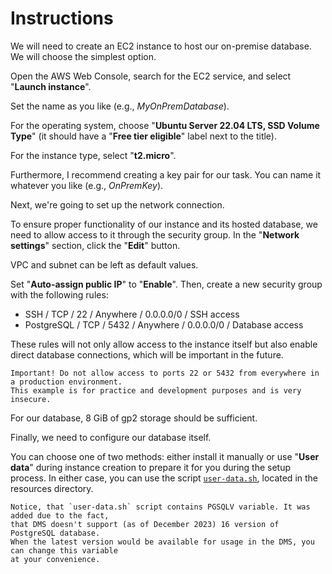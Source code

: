 # Instructions

We will need to create an EC2 instance to host our on-premise database. We will choose the simplest option.

Open the AWS Web Console, search for the EC2 service, and select "**Launch instance**".

Set the name as you like (e.g., *MyOnPremDatabase*).

For the operating system, choose "**Ubuntu Server 22.04 LTS, SSD Volume Type**" (it should have a "**Free tier eligible**" label next to the title).

For the instance type, select "**t2.micro**".

Furthermore, I recommend creating a key pair for our task. You can name it whatever you like (e.g., *OnPremKey*).

Next, we're going to set up the network connection.

To ensure proper functionality of our instance and its hosted database, we need to allow access to it through the security group. In the "**Network settings**" section, click the "**Edit**" button.

VPC and subnet can be left as default values.

Set "**Auto-assign public IP**" to "**Enable**". Then, create a new security group with the following rules:

- SSH / TCP / 22 / Anywhere / 0.0.0.0/0 / SSH access
- PostgreSQL / TCP / 5432 / Anywhere / 0.0.0.0/0 / Database access

These rules will not only allow access to the instance itself but also enable direct database connections, which will be important in the future.

    Important! Do not allow access to ports 22 or 5432 from everywhere in a production environment.
    This example is for practice and development purposes and is very insecure.

For our database, 8 GiB of gp2 storage should be sufficient.

Finally, we need to configure our database itself.

You can choose one of two methods: either install it manually or use "**User data**" during instance creation to prepare it for you during the setup process. In either case, you can use the script [`user-data.sh`](./resources/user-data.sh), located in the resources directory.

    Notice, that `user-data.sh` script contains PGSQLV variable. It was added due to the fact,
    that DMS doesn't support (as of December 2023) 16 version of PostgreSQL database.
    When the latest version would be available for usage in the DMS, you can change this variable
    at your convenience.

